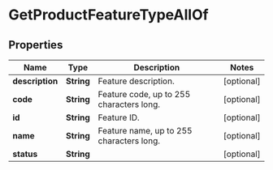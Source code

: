

# GetProductFeatureTypeAllOf


## Properties

| Name | Type | Description | Notes |
|------------ | ------------- | ------------- | -------------|
|**description** | **String** | Feature description.  |  [optional] |
|**code** | **String** | Feature code, up to 255 characters long.  |  [optional] |
|**id** | **String** | Feature ID.  |  [optional] |
|**name** | **String** | Feature name, up to 255 characters long.  |  [optional] |
|**status** | **String** |  |  [optional] |




